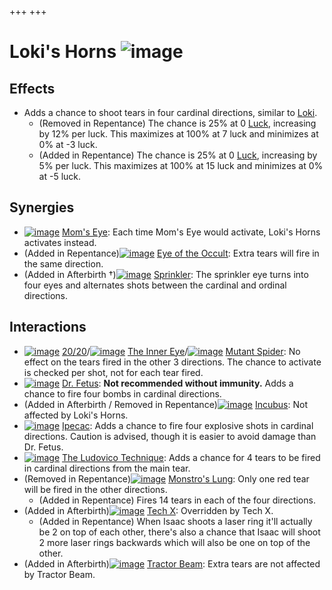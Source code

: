 +++
+++

 # Loki's Horns ![image](/image/Loki%27s_Horns.png) 

Effects
---------


* Adds a chance to shoot tears in four cardinal directions, similar to [Loki](/wiki/Loki "Loki").
	+ (Removed in Repentance) The chance is 25% at 0 [Luck](/wiki/Luck "Luck"), increasing by 12% per luck. This maximizes at 100% at 7 luck and minimizes at 0% at -3 luck.
	+ (Added in Repentance) The chance is 25% at 0 [Luck](/wiki/Luck "Luck"), increasing by 5% per luck. This maximizes at 100% at 15 luck and minimizes at 0% at -5 luck.


Synergies
-----------


* [![image](/image/Mom%27s_Eye.png)](/wiki/Mom%27s_Eye "Mom's Eye") [Mom's Eye](/wiki/Mom%27s_Eye "Mom's Eye"): Each time Mom's Eye would activate, Loki's Horns activates instead.
* (Added in Repentance)[![image](/image/Eye_of_the_Occult.png)](/wiki/Eye_of_the_Occult "Eye of the Occult") [Eye of the Occult](/wiki/Eye_of_the_Occult "Eye of the Occult"): Extra tears will fire in the same direction.
* (Added in Afterbirth †)[![image](/image/Sprinkler.png)](/wiki/Sprinkler "Sprinkler") [Sprinkler](/wiki/Sprinkler "Sprinkler"): The sprinkler eye turns into four eyes and alternates shots between the cardinal and ordinal directions.


Interactions
--------------


* [![image](/image/20/20.png)](/wiki/20/20 "20/20") [20/20](/wiki/20/20 "20/20")/[![image](/image/The_Inner_Eye.png)](/wiki/The_Inner_Eye "The Inner Eye") [The Inner Eye](/wiki/The_Inner_Eye "The Inner Eye")/[![image](/image/Mutant_Spider.png)](/wiki/Mutant_Spider "Mutant Spider") [Mutant Spider](/wiki/Mutant_Spider "Mutant Spider"): No effect on the tears fired in the other 3 directions. The chance to activate is checked per shot, not for each tear fired.
* [![image](/image/Dr._Fetus.png)](/wiki/Dr._Fetus "Dr. Fetus") [Dr. Fetus](/wiki/Dr._Fetus "Dr. Fetus"): **Not recommended without immunity.** Adds a chance to fire four bombs in cardinal directions.
* (Added in Afterbirth / Removed in Repentance)[![image](/image/Incubus.png)](/wiki/Incubus "Incubus") [Incubus](/wiki/Incubus "Incubus"): Not affected by Loki's Horns.
* [![image](/image/Ipecac.png)](/wiki/Ipecac "Ipecac") [Ipecac](/wiki/Ipecac "Ipecac"): Adds a chance to fire four explosive shots in cardinal directions. Caution is advised, though it is easier to avoid damage than Dr. Fetus.
* [![image](/image/The_Ludovico_Technique.png)](/wiki/The_Ludovico_Technique "The Ludovico Technique") [The Ludovico Technique](/wiki/The_Ludovico_Technique "The Ludovico Technique"): Adds a chance for 4 tears to be fired in cardinal directions from the main tear.
* (Removed in Repentance)[![image](/image/Monstro%27s_Lung.png)](/wiki/Monstro%27s_Lung "Monstro's Lung") [Monstro's Lung](/wiki/Monstro%27s_Lung "Monstro's Lung"): Only one red tear will be fired in the other directions.
	+ (Added in Repentance) Fires 14 tears in each of the four directions.
* (Added in Afterbirth)[![image](/image/Tech_X.png)](/wiki/Tech_X "Tech X") [Tech X](/wiki/Tech_X "Tech X"): Overridden by Tech X.
	+ (Added in Repentance) When Isaac shoots a laser ring it'll actually be 2 on top of each other, there's also a chance that Isaac will shoot 2 more laser rings backwards which will also be one on top of the other.
* (Added in Afterbirth)[![image](/image/Tractor_Beam.png)](/wiki/Tractor_Beam "Tractor Beam") [Tractor Beam](/wiki/Tractor_Beam "Tractor Beam"): Extra tears are not affected by Tractor Beam.


